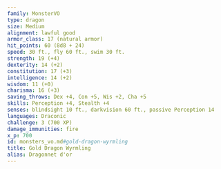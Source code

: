 ```yaml
---
family: MonsterVO
type: dragon
size: Medium
alignment: lawful good
armor_class: 17 (natural armor)
hit_points: 60 (8d8 + 24)
speed: 30 ft., fly 60 ft., swim 30 ft.
strength: 19 (+4)
dexterity: 14 (+2)
constitution: 17 (+3)
intelligence: 14 (+2)
wisdom: 11 (+0)
charisma: 16 (+3)
saving_throws: Dex +4, Con +5, Wis +2, Cha +5
skills: Perception +4, Stealth +4
senses: blindsight 10 ft., darkvision 60 ft., passive Perception 14
languages: Draconic
challenge: 3 (700 XP)
damage_immunities: fire
x_p: 700
id: monsters_vo.md#gold-dragon-wyrmling
title: Gold Dragon Wyrmling
alias: Dragonnet d'or
---
```


